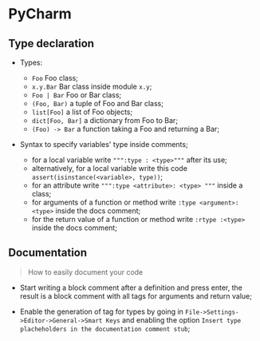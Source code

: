 # PyCharm

## Type declaration

- Types:
	- `Foo` Foo class;
	- `x.y.Bar` Bar class inside module `x.y`;
	- `Foo | Bar` Foo or Bar class;
	- `(Foo, Bar)` a tuple of Foo and Bar class;
	- `list[Foo]` a list of Foo objects;
	- `dict[Foo, Bar]` a dictionary from Foo to Bar;
	- `(Foo) -> Bar` a function taking a Foo and returning a Bar;	

- Syntax to specify variables' type inside comments;
	- for a local variable write `""":type : <type>"""` after its use;
	- alternatively, for a local variable write this code `assert(isinstance(<variable>, type))`;
	- for an attribute write `""":type <attribute>: <type> """` inside a class;
	- for arguments of a function or method write `:type <argument>: <type>` inside the docs comment;
	- for the return value of a function or method write `:rtype :<type>` inside the docs comment;


## Documentation

> How to easily document your code

- Start writing a block comment after a definition and press enter, the result is a block comment with all tags for arguments and return value;

- Enable the generation of tag for types by going in `File->Settings->Editor->General->Smart Keys` and enabling the option `Insert type placheholders in the documentation comment stub`;
